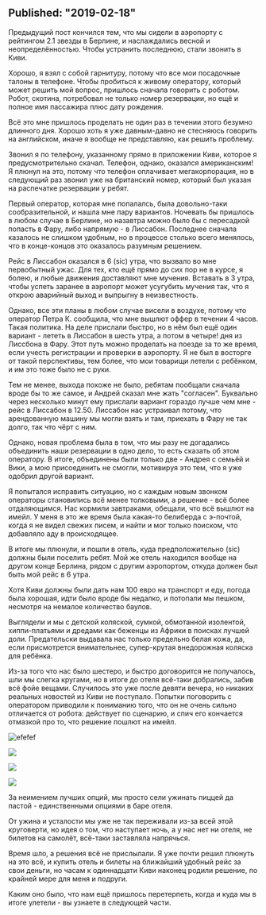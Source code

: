 Published: "2019-02-18"
---------------------------------------------------------------------------
Предыдущий пост кончился тем, что мы сидели в аэропорту с рейтингом 2.1 звезды в Берлине, и наслаждались весной и неопределённостью. Чтобы устранить последнюю, стали звонить в Киви.

Хорошо, я взял с собой гарнитуру, потому что все мои посадочные талоны в телефоне. Чтобы пробиться к живому оператору, который может решить мой вопрос, пришлось сначала говорить с роботом. Робот, скотина, потребовал не только номер резервации, но ещё и полное имя пассажира плюс дату рождения.

Всё это мне пришлось проделать не один раз в течении этого безумно длинного дня. Хорошо хоть я уже давным-давно не стесняюсь говорить на английском, иначе я вообще не представляю, как решить проблему.

Звонил я по телефону, указанному прямо в приложении Киви, которое я предусмотрительно скачал. Телефон, однако, оказался американским! Я плюнул на это, потому что телефон оплачивает мегакорпорация, но в следующий раз звонил уже на британский номер, который был указан на распечатке резервации у ребят.

Первый оператор, которая мне попалалсь, была довольно-таки сообразительной, и нашла мне пару вариантов. Ночевать бы пришлось в любом случае в Берлине, но назавтра можно было бы с пересадкой попасть в Фару, либо напрямую - в Лиссабон. Последнее сначала казалось не слишком удобным, но в процессе столько всего менялось, что в конце-концов это оказалось разумным решением.

Рейс в Лиссабон оказался в 6 (sic) утра, что вызвало во мне первобытный ужас. Для тех, кто ещё прямо до сих пор не в курсе, я болею, и любые движения доставляют мне мучения. Вставать в 3 утра, чтобы успеть заранее в аэропорт может усугубить мучения так, что я открою аварийный выход и выпрыгну в неизвестность.

Однако, все эти планы в любом случае висели в воздухе, потому что оператор Петра К. сообщила, что мне вышлют оффер в течении 4 часов. Такая политика. На деле прислали быстро, но в нём был ещё один вариант - лететь в Лиссабон в шесть утра, а потом в четыре! дня из Лиссбона в Фару. Этот путь можно проделать на поезде за то же время, если учесть регистрации и проверки в аэропорту. Я не был в восторге от такой перспективы, тем более, что мои товарищи летели с ребёнком, и им это тоже было не с руки.

Тем не менее, выхода похоже не было, ребятам пообщали сначала вроде бы то же самое, и Андрей сказал мне жать "согласен". Буквально через несколько минут ему прислали вариант гораздо лучше чем мне - рейс в Лиссабон в 12.50. Лиссабон нас устраивал потому, что арендованную машину мы могли взять и там, приехать в Фару не так долго, так что чёрт с ним.

Однако, новая проблема была в том, что мы разу не догадались объединить наши резервации в одно дело, то есть сказать об этом оператору. В итоге, объединены были только две - Андрея с семьёй и Вики, а мою присоединить не смогли, мотивируя это тем, что я уже одобрил другой вариант.

Я попытался исправить ситуацию, но с каждым новым звонком операторы становились всё менее толковыми, а решение - всё более отдаляющимся. Нас кормили завтраками, обещали, что всё вышлют на имейл. У меня в это же время была какая-то белиберда с э-почтой, когда я не видел свежих писем, и найти и мог только поиском, что добавляло аду в происходящее.

В итоге мы плюнули, и пошли в отель, куда предположительно (sic) должны были поселить ребят. Мой же отель находился вообще на другом конце Берлина, рядом с другим аэропортом, откуда должен был быть мой рейс в 6 утра.

Хотя Киви должны были дать нам 100 евро на транспорт и еду, погода была хорошая, идти было вроде бы недалко, и потопали мы пешком, несмотря на немалое количество баулов.

Выглядели и мы с детской коляской, сумкой, обмотанной изолентой, хиппи-платьями и дредами как беженцы из Африки в поисках лучшей доли. Предательски выдавала нас только предельно белая кожа, да, если присмотрется внимательнее, супер-крутая внедорожная коляска для ребёнка.

Из-за того что нас было шестеро, и быстро договорится не получалось, шли мы слегка кругами, но в итоге до отеля всё-таки добрались, забив всё фойе вещами. Случилось это уже после девяти вечера, но никаких реальных новостей из Киви не поступало. Попытки поговорить с оператором приводили к пониманию того, что он не очень сильно отличается от робота: действует по сценарию, и спич его кончается отмазкой про то, что решение пошлют на имейл.


![efefef](https://lh3.googleusercontent.com/7r5zxWBgcmlGrjXIrKduIh1vAAtUZPlGCG6MPqLg_viqM00_Mkr2VgRe4hP29N_r2CQSQa-Q1IszW_jirw15BBSCPRSr_atisGJtjeX98HX_cx2ReSg-eJm91Cayo4KrXgTwRy1PvN_apCjaXHbTan2Jh_nF_FNfC6dFVrniKxmNxe3Wz7RBfTgBtg-Fixzgb8H2GbuNaJEM1Liik5ceByMnN7kOvfUI4vmBp10oeZK3cTuEbD01Vs3j4vsjkqwNa6xIvJNgeR7d-wsJuhHWgdAqiVEVLfc5EMMhhySRj8OLGN0c6TYbZ-if8euNKcfMJiPN5FiH0Za38DBHpiki2tQ9GwyIIHuRTa8Dz_u-IJotNmyg5r01wPhS4xRVILDCskQ2krf8kot_omjUZecXLmh5msb_jqY7-vATqMjAivs1U3nHInVjjRo2lGjEtVNzf-lVzd1fcORdtgLVWAJxAfZvf0I5xQHA1sH3qljNmZbXUXlDoMf-MiMppjLdFkusIO8iGiGJWCum2h7W0Rm5L5ZEgYGFA5t0MF3c4so5xbCow-ChBYDvG1agyItNB19EmstTcNqob1cX2D5w4UajOGEkPC7uai1FJLnbkyzQa4sdOL2sBI20D0lOGLmMumbc5170KG6WePxwGfUhLkeNswzZ0yH5Q5II=w1250-h937-no)


![](P13A5072.jpg)

![](P13A5076.jpg)

![](P13A5067.jpg)


За неимением лучших опций, мы просто сели ужинать пиццей да пастой - единственными опциями в баре отеля.

От ужина и усталости мы уже не так переживали из-за всей этой круговерти, но идея о том, что наступает ночь, а у нас нет ни отеля, не билетов на самолёт, всё-таки заставляла напрячься.

Время шло, а решения всё не прислылали. Я уже почти решил плюнуть на это всё, и купить отель и билеты на ближайший удобный рейс за свои деньги, но часам к одиннадцати Киви наконец родили решение, по крайней мере для меня и подруги.

Каким оно было, что нам ещё пришлось перетерпеть, когда и куда мы в итоге улетели - вы узнаете в следующей части.